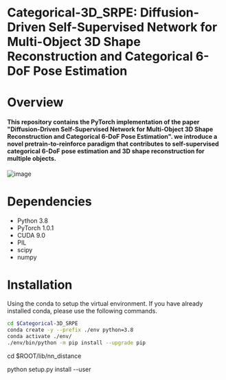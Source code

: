 # Categorical-3D_SRPE: Diffusion-Driven Self-Supervised Network for Multi-Object 3D Shape Reconstruction and Categorical 6-DoF Pose Estimation
# Overview
#### This repository contains the PyTorch implementation of the paper "Diffusion-Driven Self-Supervised Network for Multi-Object 3D Shape Reconstruction and Categorical 6-DoF Pose Estimation". we introduce a novel pretrain-to-reinforce paradigm that contributes to self-supervised categorical 6-DoF pose estimation and 3D shape reconstruction for multiple objects.

![image](https://github.com/S-JingTao/Categorical-3D_SRPE/assets/26479294/bd3a10b6-5b61-469a-8139-138584256075)
# Dependencies
* Python 3.8
* PyTorch 1.0.1
* CUDA 9.0
* PIL
* scipy
* numpy

# Installation
Using the conda to setup the virtual environment. If you have already installed conda, please use the following commands.

```bash
cd $Categorical-3D_SRPE
conda create -y --prefix ./env python=3.8
conda activate ./env/
./env/bin/python -m pip install --upgrade pip
```


cd $ROOT/lib/nn_distance

python setup.py install --user
